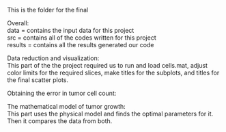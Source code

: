 This is the folder for the final

Overall:    
  data = contains the input data for this project   
  src = contains all of the codes written for this project    
  results = contains all the results generated our code   

Data reduction and visualization:   
   This part of the the project required us to run and load cells.mat, adjust color limits for the required slices, make titles for the subplots, and titles for the final scatter plots. 
  
Obtaining the error in tumor cell count:    
  

The mathematical model of tumor growth:  
This part uses the physical model and finds the optimal parameters for it. Then it compares the data from both.  
  
